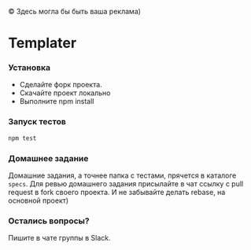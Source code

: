 © Здесь могла бы быть ваша реклама)
 
 # Templater
 ### Установка
 - Сделайте форк проекта.
 - Скачайте проект локально
 - Выполните npm install

 ### Запуск тестов
 ```sh
npm test
```
 ### Домашнее задание 
Домашние задания, а точнее папка с тестами, прячется в каталоге `specs`.
Для ревью домашнего задания присылайте в чат ссылку с pull request в fork своего проекта.
И не забывайте делать rebase, на основной проект)

 ### Остались вопросы?
Пишите в чате группы в Slack.

